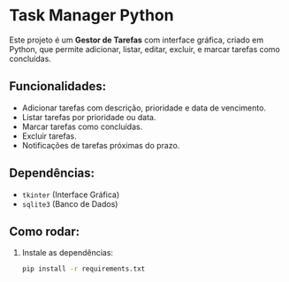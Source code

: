 # Task Manager Python

Este projeto é um **Gestor de Tarefas** com interface gráfica, criado em Python, que permite adicionar, listar, editar, excluir, e marcar tarefas como concluídas.

## Funcionalidades:
- Adicionar tarefas com descrição, prioridade e data de vencimento.
- Listar tarefas por prioridade ou data.
- Marcar tarefas como concluídas.
- Excluir tarefas.
- Notificações de tarefas próximas do prazo.

## Dependências:
- `tkinter` (Interface Gráfica)
- `sqlite3` (Banco de Dados)

## Como rodar:
1. Instale as dependências:
   ```bash
   pip install -r requirements.txt
